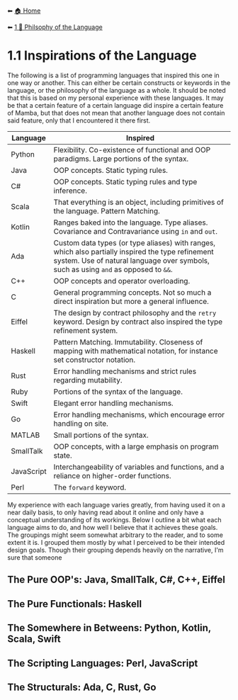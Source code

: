 ⬅ [🏠 Home](../README.md)

⬅ [1 💭 Philsophy of the Language](README.md)

# 1.1 Inspirations of the Language

The following is a list of programming languages that inspired this one in one way or another. 
This can either be certain constructs or keywords in the language, or the philosophy of the language as a whole.
It should be noted that this is based on my personal experience with these languages.
It may be that a certain feature of a certain language did inspire a certain feature of Mamba, but that does not mean that another language does not contain said feature, only that I encountered it there first.

Language  | Inspired
----------|------------
Python    | Flexibility. Co-existence of functional and OOP paradigms. Large portions of the syntax.
Java      | OOP concepts. Static typing rules.
C#        | OOP concepts. Static typing rules and type inference.
Scala     | That everything is an object, including primitives of the language. Pattern Matching.
Kotlin    | Ranges baked into the language. Type aliases. Covariance and Contravariance using `in` and `out`.
Ada       | Custom data types (or type aliases) with ranges, which also partially inspired the type refinement system. Use of natural language over symbols, such as using `and` as opposed to `&&`.
C++       | OOP concepts and operator overloading.
C         | General programming concepts. Not so much a direct inspiration but more a general influence.
Eiffel    | The design by contract philosophy and the `retry` keyword. Design by contract also inspired the type refinement system. 
Haskell   | Pattern Matching. Immutability. Closeness of mapping with mathematical notation, for instance set constructor notation.
Rust      | Error handling mechanisms and strict rules regarding mutability.
Ruby      | Portions of the syntax of the language.
Swift     | Elegant error handling mechanisms.
Go        | Error handling mechanisms, which encourage error handling on site.
MATLAB    | Small portions of the syntax. 
SmallTalk | OOP concepts, with a large emphasis on program state.
JavaScript| Interchangeability of variables and functions, and a reliance on higher-order functions.
Perl      | The `forward` keyword.

My experience with each language varies greatly, from having used it on a near daily basis, to only having read about it online and only have a conceptual understanding of its workings.
Below I outline a bit what each language aims to do, and how well I believe that it achieves these goals.
The groupings might seem somewhat arbitrary to the reader, and to some extent it is.
I grouped them mostly by what I perceived to be their intended design goals.
Though their grouping depends heavily on the narrative, I'm sure that someone

## The Pure OOP's: Java, SmallTalk, C#, C++, Eiffel

## The Pure Functionals: Haskell

## The Somewhere in Betweens: Python, Kotlin, Scala, Swift

## The Scripting Languages: Perl, JavaScript

## The Structurals: Ada, C, Rust, Go
